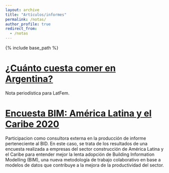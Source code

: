 ```yaml
---
layout: archive
title: "Artículos/informes"
permalink: /notas/
author_profile: true
redirect_from:
  - /notas
---
```


{% include base_path %}

[¿Cuánto cuesta comer en Argentina?](https://latfem.org/cuanto-cuesta-comer-en-argentina/)
======
Nota periodística para LatFem. 


[Encuesta BIM: América Latina y el Caribe 2020](https://publications.iadb.org/publications/spanish/document/Encuesta-BIM-America-Latina-y-el-Caribe-2020.pdf)
======
Participacion como consultora externa en la producción de informe perteneciente al BID. En este caso, se trata de los resultados de una encuesta realizada a empresas del sector construcción de América Latina y el Caribe para entender mejor la lenta adopción de Building Information Modelling (BIM), una nueva metodología de trabajo colaborativo en base a modelos de datos que contribuye a la mejora de la productividad del sector.    
